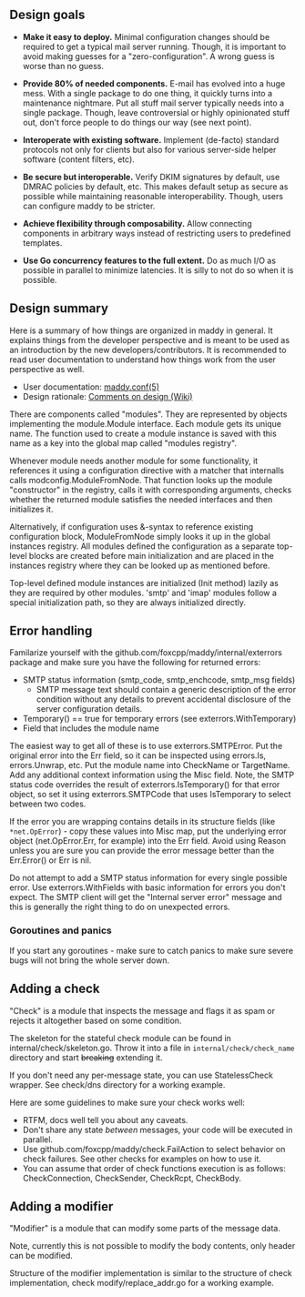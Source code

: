 ## Design goals

- **Make it easy to deploy.**
  Minimal configuration changes should be required to get a typical mail server
  running. Though, it is important to avoid making guesses for a
  "zero-configuration". A wrong guess is worse than no guess.

- **Provide 80% of needed components.**
  E-mail has evolved into a huge mess. With a single package to do one thing, it
  quickly turns into a maintenance nightmare. Put all stuff mail server
  typically needs into a single package. Though, leave controversial or highly
  opinionated stuff out, don't force people to do things our way
  (see next point).

- **Interoperate with existing software.**
  Implement (de-facto) standard protocols not only for clients but also for
  various server-side helper software (content filters, etc).

- **Be secure but interoperable.**
  Verify DKIM signatures by default, use DMRAC policies by default, etc. This
  makes default setup as secure as possible while maintaining reasonable
  interoperability. Though, users can configure maddy to be stricter.

- **Achieve flexibility through composability.**
  Allow connecting components in arbitrary ways instead of restricting users to
  predefined templates.

- **Use Go concurrency features to the full extent.**
  Do as much I/O as possible in parallel to minimize latencies. It is silly to
  not do so when it is possible.

## Design summary

Here is a summary of how things are organized in maddy in general. It explains
things from the developer perspective and is meant to be used as an
introduction by the new developers/contributors. It is recommended to read
user documentation to understand how things work from the user perspective as
well.

- User documentation: [maddy.conf(5)](maddy.conf.5.scd)
- Design rationale: [Comments on design (Wiki)][1]

There are components called "modules". They are represented by objects
implementing the module.Module interface. Each module gets its unique name.
The function used to create a module instance is saved with this name as a key
into the global map called "modules registry".

Whenever module needs another module for some functionality, it references it
using a configuration directive with a matcher that internalls calls
modconfig.ModuleFromNode. That function looks up the module "constructor" in
the registry, calls it with corresponding arguments, checks whether the
returned module satisfies the needed interfaces and then initializes it.

Alternatively, if configuration uses &-syntax to reference existing
configuration block, ModuleFromNode simply looks it up in the global instances
registry. All modules defined the configuration as a separate top-level blocks
are created before main initialization and are placed in the instances registry
where they can be looked up as mentioned before.

Top-level defined module instances are initialized (Init method) lazily as they
are required by other modules. 'smtp' and 'imap' modules follow a special
initialization path, so they are always initialized directly.

## Error handling

Familarize yourself with the github.com/foxcpp/maddy/internal/exterrors package
and make sure you have the following for returned errors:
- SMTP status information (smtp\_code, smtp\_enchcode, smtp\_msg fields)
  - SMTP message text should contain a generic description of the error
    condition without any details to prevent accidental disclosure of the
    server configuration details.
- Temporary() == true for temporary errors (see exterrors.WithTemporary)
- Field that includes the module name

The easiest way to get all of these is to use exterrors.SMTPError.
Put the original error into the Err field, so it can be inspected using
errors.Is, errors.Unwrap, etc. Put the module name into CheckName or
TargetName. Add any additional context information using the Misc field.
Note, the SMTP status code overrides the result of exterrors.IsTemporary()
for that error object, so set it using exterrors.SMTPCode that uses IsTemporary
to select between two codes.

If the error you are wrapping contains details in its structure fields (like
`*net.OpError`) - copy these values into Misc map, put the underlying error
object (net.OpError.Err, for example) into the Err field.
Avoid using Reason unless you are sure you can provide the error message better
than the Err.Error() or Err is nil.

Do not attempt to add a SMTP status information for every single possible
error. Use exterrors.WithFields with basic information for errors you don't
expect. The SMTP client will get the "Internal server error" message and this
is generally the right thing to do on unexpected errors.

### Goroutines and panics

If you start any goroutines - make sure to catch panics to make sure severe
bugs will not bring the whole server down.

## Adding a check

"Check" is a module that inspects the message and flags it as spam or rejects
it altogether based on some condition.

The skeleton for the stateful check module can be found in
internal/check/skeleton.go.  Throw it into a file in
`internal/check/check_name` directory and start ~~breaking~~ extending it.

If you don't need any per-message state, you can use StatelessCheck wrapper.
See check/dns directory for a working example.

Here are some guidelines to make sure your check works well:
- RTFM, docs well tell you about any caveats.
- Don't share any state _between_ messages, your code will be executed in
  parallel.
- Use github.com/foxcpp/maddy/check.FailAction to select behavior on check
  failures. See other checks for examples on how to use it.
- You can assume that order of check functions execution is as follows:
  CheckConnection, CheckSender, CheckRcpt, CheckBody.

## Adding a modifier

"Modifier" is a module that can modify some parts of the message data.

Note, currently this is not possible to modify the body contents, only header
can be modified.

Structure of the modifier implementation is similar to the structure of check
implementation, check modify/replace\_addr.go for a working example.

[1]: https://github.com/foxcpp/maddy/wiki/Dev:-Comments-on-design
